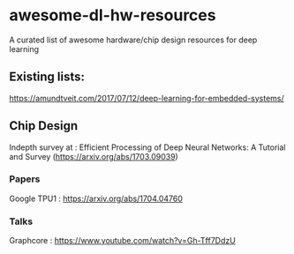 # awesome-dl-hw-resources
A curated list of awesome hardware/chip design resources for deep learning

## Existing lists:
https://amundtveit.com/2017/07/12/deep-learning-for-embedded-systems/

## Chip Design

Indepth survey at : Efficient Processing of Deep Neural Networks: A Tutorial and Survey (https://arxiv.org/abs/1703.09039)

### Papers
Google TPU1 : https://arxiv.org/abs/1704.04760

### Talks
Graphcore : https://www.youtube.com/watch?v=Gh-Tff7DdzU

